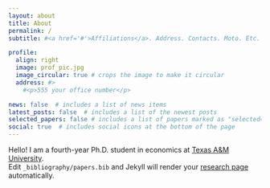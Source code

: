 ```yaml
---
layout: about
title: About
permalink: /
subtitle: #<a href='#'>Affiliations</a>. Address. Contacts. Moto. Etc.

profile:
  align: right
  image: prof_pic.jpg
  image_circular: true # crops the image to make it circular
  address: #>
    #<p>555 your office number</p>

news: false  # includes a list of news items
latest_posts: false  # includes a list of the newest posts
selected_papers: false # includes a list of papers marked as "selected={true}"
social: true  # includes social icons at the bottom of the page
---
```


Hello! I am a fourth-year Ph.D. student in economics at [Texas A&M University](https://liberalarts.tamu.edu/economics/).  
Edit `_bibliography/papers.bib` and Jekyll will render your [research page](/al-folio/research/) automatically.

